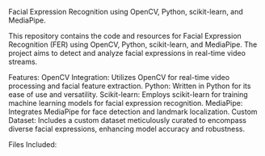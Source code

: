 Facial Expression Recognition using OpenCV, Python, scikit-learn, and MediaPipe.

This repository contains the code and resources for Facial Expression Recognition (FER) using OpenCV, Python, scikit-learn, and MediaPipe.
The project aims to detect and analyze facial expressions in real-time video streams.

Features:
OpenCV Integration: Utilizes OpenCV for real-time video processing and facial feature extraction.
Python: Written in Python for its ease of use and versatility.
Scikit-learn: Employs scikit-learn for training machine learning models for facial expression recognition.
MediaPipe: Integrates MediaPipe for face detection and landmark localization.
Custom Dataset: Includes a custom dataset meticulously curated to encompass diverse facial expressions, enhancing model accuracy and robustness.

Files Included:
